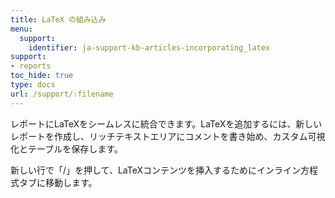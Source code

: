 ```yaml
---
title: LaTeX の組み込み
menu:
  support:
    identifier: ja-support-kb-articles-incorporating_latex
support:
- reports
toc_hide: true
type: docs
url: /support/:filename
---
```


レポートにLaTeXをシームレスに統合できます。LaTeXを追加するには、新しいレポートを作成し、リッチテキストエリアにコメントを書き始め、カスタム可視化とテーブルを保存します。

新しい行で「/」を押して、LaTeXコンテンツを挿入するためにインライン方程式タブに移動します。